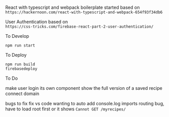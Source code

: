 React with typescript and webpack boilerplate started based on <br>
`https://hackernoon.com/react-with-typescript-and-webpack-654f93f34db6`

User Authentication based on <br>
`https://css-tricks.com/firebase-react-part-2-user-authentication/`


To Develop

`npm run start`



To Deploy

`npm run build`<br>
`firebasedeploy`<br>

To Do

make user login its own component
show the full version of a saved recipe
connect domain

bugs to fix
fix vs code wanting to auto add console.log imports
routing bug, have to load root first or it shows `Cannot GET /myrecipes/`